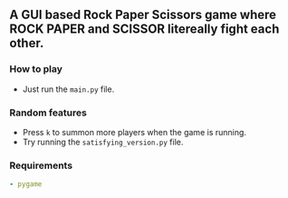 ## A GUI based Rock Paper Scissors game where ROCK PAPER and SCISSOR litereally fight each other.

### How to play

- Just run the `main.py` file.

### Random features

- Press `k` to summon more players when the game is running.
- Try running the `satisfying_version.py` file.

### Requirements

```yaml
- pygame
```